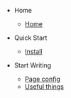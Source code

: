 * Home
  * [Home](README.md)

* Quick Start
  * [Install](install.md)

* Start Writing
  * [Page config](page-config.md)
  * [Useful things](useful-things.md)
